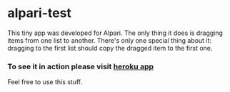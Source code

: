 alpari-test
===========

This tiny app was developed for Alpari. The only thing it does is dragging items from one list to another. There's only one special thing about it: dragging to the first list should copy the dragged item to the first one.  

### To see it in action please visit [heroku app](http://alpari-test.herokuapp.com/)

Feel free to use this stuff.




